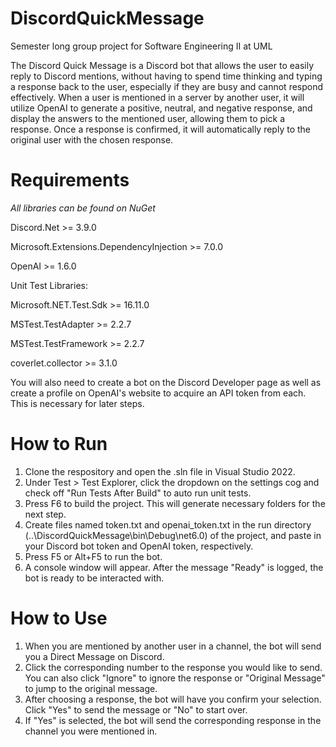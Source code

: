 # DiscordQuickMessage
Semester long group project for Software Engineering II at UML

The Discord Quick Message is a Discord bot that allows the user to easily reply to Discord mentions, without having to spend time thinking and typing a response back to the user, especially if they are busy and cannot respond effectively. When a user is mentioned in a server by another user, it will utilize OpenAI to generate a positive, neutral, and negative response, and display the answers to the mentioned user, allowing them to pick a response. Once a response is confirmed, it will automatically reply to the original user with the chosen response.

# Requirements
*All libraries can be found on NuGet*

Discord.Net >= 3.9.0

Microsoft.Extensions.DependencyInjection >= 7.0.0

OpenAI >= 1.6.0

Unit Test Libraries:

Microsoft.NET.Test.Sdk >= 16.11.0

MSTest.TestAdapter >= 2.2.7

MSTest.TestFramework >= 2.2.7

coverlet.collector >= 3.1.0

You will also need to create a bot on the Discord Developer page as well as create a profile on OpenAI's website to acquire an API token from each. This is necessary for later steps.

# How to Run
1. Clone the respository and open the .sln file in Visual Studio 2022.
2. Under Test > Test Explorer, click the dropdown on the settings cog and check off "Run Tests After Build" to auto run unit tests.
3. Press F6 to build the project. This will generate necessary folders for the next step.
4. Create files named token.txt and openai_token.txt in the run directory (..\DiscordQuickMessage\bin\Debug\net6.0) of the project, and paste in your Discord bot token and OpenAI token, respectively.
5. Press F5 or Alt+F5 to run the bot.
6. A console window will appear. After the message "Ready" is logged, the bot is ready to be interacted with.

# How to Use
1. When you are mentioned by another user in a channel, the bot will send you a Direct Message on Discord.
2. Click the corresponding number to the response you would like to send. You can also click "Ignore" to ignore the response or "Original Message" to jump to the original message.
3. After choosing a response, the bot will have you confirm your selection. Click "Yes" to send the message or "No" to start over.
4. If "Yes" is selected, the bot will send the corresponding response in the channel you were mentioned in.
